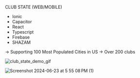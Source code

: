 CLUB STATE (WEB/MOBILE) 

* Ionic
* Capacitor
* React
* Typescript
* Firebase
* SHAZAM

-> Supporting 100 Most Populated Cities in US
-> Over 200 clubs




![club_state_demo_gif](https://github.com/ConnorCable/club-state/assets/116330722/a8c1b0e7-9052-4a2b-883d-dcb1bf597d27)


![Screenshot 2024-06-23 at 5 55 08 PM (1)](https://github.com/ConnorCable/club-state/assets/116330722/0e37db18-6ead-4ff5-8d05-cf167d2057b4)












